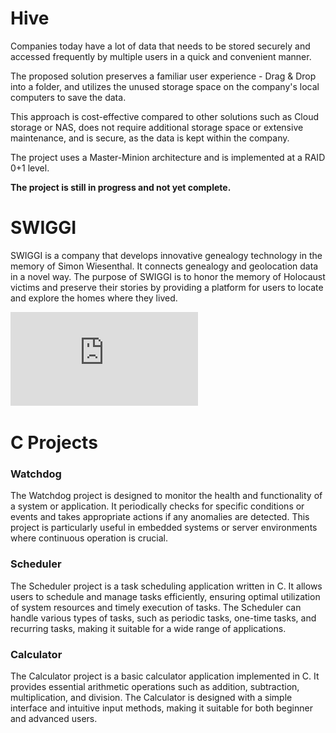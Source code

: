 # Hive
Companies today have a lot of data that needs to be stored securely and accessed frequently by multiple users in a quick and convenient manner. 

The proposed solution preserves a familiar user experience - Drag & Drop into a folder, and utilizes the unused storage space on the company's local computers to save the data. 

This approach is cost-effective compared to other solutions such as Cloud storage or NAS, does not require additional storage space or extensive maintenance, and is secure, as the data is kept within the company.

The project uses a Master-Minion architecture and is implemented at a RAID 0+1 level.

**The project is still in progress and not yet complete.**



# SWIGGI
SWIGGI is a company that develops innovative genealogy technology in the memory of Simon Wiesenthal. It connects genealogy and geolocation data in a novel way. The purpose of SWIGGI is to honor the memory of Holocaust victims and preserve their stories by providing a platform for users to locate and explore the homes where they lived.

![About SWIGGI App](https://github.com/ayahamoud/Projects/blob/master/SWIGGI/Poster.pdf)


# C Projects
### Watchdog
The Watchdog project is designed to monitor the health and functionality of a system or application. It periodically checks for specific conditions or events and takes appropriate actions if any anomalies are detected. This project is particularly useful in embedded systems or server environments where continuous operation is crucial.
### Scheduler
The Scheduler project is a task scheduling application written in C. It allows users to schedule and manage tasks efficiently, ensuring optimal utilization of system resources and timely execution of tasks. The Scheduler can handle various types of tasks, such as periodic tasks, one-time tasks, and recurring tasks, making it suitable for a wide range of applications.
### Calculator
The Calculator project is a basic calculator application implemented in C. It provides essential arithmetic operations such as addition, subtraction, multiplication, and division. The Calculator is designed with a simple interface and intuitive input methods, making it suitable for both beginner and advanced users.

